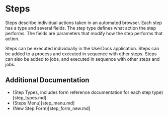 # Steps

Steps describe individual actions taken in an automated browser. Each step has a type and several fields. The step type defines what action the step performs. The fields are parameters that modify how the step performs that action.

Steps can be executed individually in the UserDocs application. Steps can be added to a process and executed in sequence with other steps. Steps can also be added to jobs, and executed in sequence with other steps and jobs. 

## Additional Documentation

* (Step Types, includes form reference documentation for each step type)[step_types.md]
* (Steps Menu)[step_menu.md]
* (New Step Form)[step_form_new.md]
